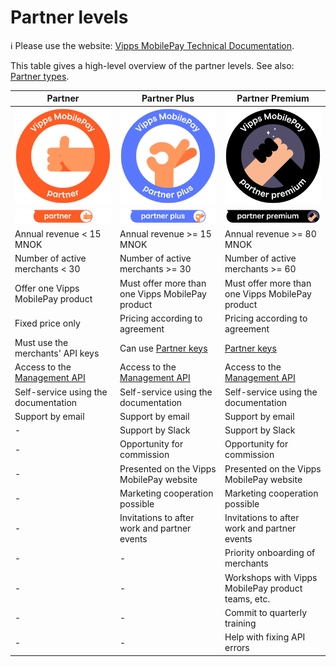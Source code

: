 <!-- START_METADATA
---
title: Partner levels
sidebar_label: Partner levels
sidebar_position: 10
pagination_next: null
pagination_prev: null
---
END_METADATA -->

# Partner levels

<!-- START_COMMENT -->
ℹ️ Please use the website:
[Vipps MobilePay Technical Documentation](https://developer.vippsmobilepay.com/docs/partner/).
<!-- END_COMMENT -->

This table gives a high-level overview of the partner levels.
See also:
[Partner types](https://developer.vippsmobilepay.com/docs/partner#partner-types).

| Partner                                    | Partner Plus                                 | Partner Premium                          |
| ------------------------------------------ | -------------------------------------------- | ---------------------------------------- |
| ![Partner](./images/vm_partner.svg) | ![Partner Plus](./images/vm_partner_plus.svg) | ![Partner Premium](./images/vm_partner_premium.svg)
| ![Partner](./images/vm_partner-label.svg) | ![Partner Plus](./images/vm_partner-label-plus.svg) | ![Partner Premium](./images/vm_partner-label-premium.svg)
| Annual revenue < 15 MNOK                   | Annual revenue >= 15 MNOK                    | Annual revenue >= 80 MNOK                |
| Number of active merchants < 30            | Number of active merchants >= 30             | Number of active merchants >= 60         |
| Offer one Vipps MobilePay product          | Must offer more than one Vipps MobilePay product | Must offer more than one Vipps MobilePay product   |
| Fixed price only                           | Pricing according to agreement               | Pricing according to agreement           |
| Must use the merchants' API keys           | Can use [Partner keys](https://developer.vippsmobilepay.com/docs/partner/partner-keys) | [Partner keys](https://developer.vippsmobilepay.com/docs/partner/partner-keys) |
| Access to the [Management API](https://developer.vippsmobilepay.com/docs/APIs/management-api/) | Access to the [Management API](https://developer.vippsmobilepay.com/docs/APIs/management-api/) | Access to the [Management API](https://developer.vippsmobilepay.com/docs/APIs/management-api/)
| Self-service using the documentation       | Self-service using the documentation         | Self-service using the documentation     |
| Support by email                           | Support by email                             | Support by email                         |
| -                                          | Support by Slack                             | Support by Slack                         |
| -                                          | Opportunity for commission                   | Opportunity for commission               |
| -                                          | Presented on the Vipps MobilePay website     | Presented on the Vipps MobilePay website |
| -                                          | Marketing cooperation possible               | Marketing cooperation possible           |
| -                                          | Invitations to after work and partner events | Invitations to after work and partner events |
| -                                          | -                                            | Priority onboarding of merchants         |
| -                                          | -                                            | Workshops with Vipps MobilePay product teams, etc. |
| -                                          | -                                            | Commit to quarterly training             |
| -                                          | -                                            | Help with fixing API errors     |

